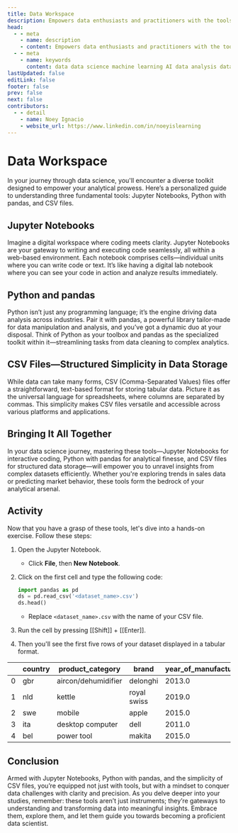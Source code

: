 ```yaml
---
title: Data Workspace
description: Empowers data enthusiasts and practitioners with the tools and knowledge to unlock the potential of data.
head:
  - - meta
    - name: description
    - content: Empowers data enthusiasts and practitioners with the tools and knowledge to unlock the potential of data.
  - - meta
    - name: keywords
      content: data data science machine learning AI data analysis data-driven data enthusiasts data practitioners
lastUpdated: false
editLink: false
footer: false
prev: false
next: false
contributors:
  - - detail
    - name: Noey Ignacio
    - website_url: https://www.linkedin.com/in/noeyislearning
---
```


# Data Workspace

In your journey through data science, you'll encounter a diverse toolkit designed to empower your analytical prowess. Here’s a personalized guide to understanding three fundamental tools: Jupyter Notebooks, Python with pandas, and CSV files.

## Jupyter Notebooks

Imagine a digital workspace where coding meets clarity. Jupyter Notebooks are your gateway to writing and executing code seamlessly, all within a web-based environment. Each notebook comprises cells—individual units where you can write code or text. It’s like having a digital lab notebook where you can see your code in action and analyze results immediately.

## Python and pandas

Python isn’t just any programming language; it’s the engine driving data analysis across industries. Pair it with pandas, a powerful library tailor-made for data manipulation and analysis, and you’ve got a dynamic duo at your disposal. Think of Python as your toolbox and pandas as the specialized toolkit within it—streamlining tasks from data cleaning to complex analytics.

## CSV Files—Structured Simplicity in Data Storage

While data can take many forms, CSV (Comma-Separated Values) files offer a straightforward, text-based format for storing tabular data. Picture it as the universal language for spreadsheets, where columns are separated by commas. This simplicity makes CSV files versatile and accessible across various platforms and applications.

## Bringing It All Together

In your data science journey, mastering these tools—Jupyter Notebooks for interactive coding, Python with pandas for analytical finesse, and CSV files for structured data storage—will empower you to unravel insights from complex datasets efficiently. Whether you're exploring trends in sales data or predicting market behavior, these tools form the bedrock of your analytical arsenal.

## Activity

Now that you have a grasp of these tools, let's dive into a hands-on exercise. Follow these steps:

1. Open the Jupyter Notebook.
   - Click **File**, then **New Notebook**.
2. Click on the first cell and type the following code:

   ```python
   import pandas as pd
   ds = pd.read_csv('<dataset_name>.csv')
   ds.head()
   ```

   - Replace `<dataset_name>.csv` with the name of your CSV file.

3. Run the cell by pressing [[Shift]] + [[Enter]].
4. Then you'll see the first five rows of your dataset displayed in a tabular format.

<ScrollableTableContainer>

|     | country | product_category    | brand       | year_of_manufacture | product_age | repair_status | year_repaired |
| --- | ------- | ------------------- | ----------- | ------------------- | ----------- | ------------- | ------------- |
| 0   | gbr     | aircon/dehumidifier | delonghi    | 2013.0              | 6.0         | end of life   | 2019          |
| 1   | nld     | kettle              | royal swiss | 2019.0              | 0.0         | fixed         | 2019          |
| 2   | swe     | mobile              | apple       | 2015.0              | 3.0         | repairable    | 2018          |
| 3   | ita     | desktop computer    | dell        | 2011.0              | 10.0        | fixed         | 2021          |
| 4   | bel     | power tool          | makita      | 2015.0              | 4.0         | end of life   | 2019          |

</ScrollableTableContainer>

## Conclusion

Armed with Jupyter Notebooks, Python with pandas, and the simplicity of CSV files, you’re equipped not just with tools, but with a mindset to conquer data challenges with clarity and precision. As you delve deeper into your studies, remember: these tools aren’t just instruments; they’re gateways to understanding and transforming data into meaningful insights. Embrace them, explore them, and let them guide you towards becoming a proficient data scientist.
